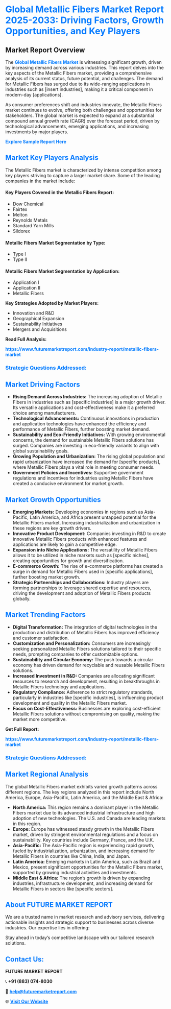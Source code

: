 <h1 style="color: #007BFF;">Global Metallic Fibers Market Report 2025-2033: Driving Factors, Growth Opportunities, and Key Players</h1>

<section id="overview">
<h2>Market Report Overview</h2>
<p>The <a href="https://www.futuremarketreport.com/industry-report/metallic-fibers-market" style="color: #007BFF; text-decoration: none;"><strong>Global Metallic Fibers Market</strong></a> is witnessing significant growth, driven by increasing demand across various industries. This report delves into the key aspects of the Metallic Fibers market, providing a comprehensive analysis of its current status, future potential, and challenges. The demand for Metallic Fibers has surged due to its wide-ranging applications in industries such as [insert industries], making it a critical component in modern-day [applications].</p>
<p>As consumer preferences shift and industries innovate, the Metallic Fibers market continues to evolve, offering both challenges and opportunities for stakeholders. The global market is expected to expand at a substantial compound annual growth rate (CAGR) over the forecast period, driven by technological advancements, emerging applications, and increasing investments by major players.</p>
</section>

<section id="overview">
<p><a href="https://www.futuremarketreport.com/request-sample/reportId=110896" style="color: #007BFF; text-decoration: none;"><strong>Explore Sample Report Here</strong></a></p>
</section>

<section id="key-players">
<h2 style="color: #007BFF;">Market Key Players Analysis</h2>
<p>The Metallic Fibers market is characterized by intense competition among key players striving to capture a larger market share. Some of the leading companies in the market include:</p>
<h4>Key Players Covered in the Metallic Fibers Report:</h4>
<ul><li>Dow Chemical</li><li>Fairtex</li><li>Melton</li><li>Reynolds Metals</li><li>Standard Yarn Mills</li><li>Sildorex</li></ul>
<h4>Metallic Fibers Market Segmentation by Type:</h4>
<ul><li>Type I</li><li>Type II</li></ul>

<h4>Metallic Fibers Market Segmentation by Application:</h4>
<ul><li>Application I</li><li>Application II</li><li>Metallic Fibers</li></ul>
<p><strong>Key Strategies Adopted by Market Players:</strong></p>
<ul>
<li>Innovation and R&D</li>
<li>Geographical Expansion</li>
<li>Sustainability Initiatives</li>
<li>Mergers and Acquisitions</li>
</ul>
</section>

<section>
<p><strong>Read Full Analysis: </strong></p><a href="https://www.futuremarketreport.com/industry-report/metallic-fibers-market" style="color: #007BFF; text-decoration: none;"><strong>https://www.futuremarketreport.com/industry-report/metallic-fibers-market</strong></a>
<h3 style="color: #007BFF;">Strategic Questions Addressed:</h3>
</section>

<section id="driving-factors">
<h2 style="color: #007BFF;">Market Driving Factors</h2>
<ul>
<li><strong>Rising Demand Across Industries:</strong> The increasing adoption of Metallic Fibers in industries such as [specific industries] is a major growth driver. Its versatile applications and cost-effectiveness make it a preferred choice among manufacturers.</li>
<li><strong>Technological Advancements:</strong> Continuous innovations in production and application technologies have enhanced the efficiency and performance of Metallic Fibers, further boosting market demand.</li>
<li><strong>Sustainability and Eco-Friendly Initiatives:</strong> With growing environmental concerns, the demand for sustainable Metallic Fibers solutions has surged. Companies are investing in eco-friendly variants to align with global sustainability goals.</li>
<li><strong>Growing Population and Urbanization:</strong> The rising global population and rapid urbanization have increased the demand for [specific products], where Metallic Fibers plays a vital role in meeting consumer needs.</li>
<li><strong>Government Policies and Incentives:</strong> Supportive government regulations and incentives for industries using Metallic Fibers have created a conducive environment for market growth.</li>
</ul>
</section>

<section id="growth-opportunities">
<h2 style="color: #007BFF;">Market Growth Opportunities</h2>
<ul>
<li><strong>Emerging Markets:</strong> Developing economies in regions such as Asia-Pacific, Latin America, and Africa present untapped potential for the Metallic Fibers market. Increasing industrialization and urbanization in these regions are key growth drivers.</li>
<li><strong>Innovative Product Development:</strong> Companies investing in R&D to create innovative Metallic Fibers products with enhanced features and applications are likely to gain a competitive edge.</li>
<li><strong>Expansion into Niche Applications:</strong> The versatility of Metallic Fibers allows it to be utilized in niche markets such as [specific niches], creating opportunities for growth and diversification.</li>
<li><strong>E-commerce Growth:</strong> The rise of e-commerce platforms has created a surge in demand for Metallic Fibers used in [specific applications], further boosting market growth.</li>
<li><strong>Strategic Partnerships and Collaborations:</strong> Industry players are forming partnerships to leverage shared expertise and resources, driving the development and adoption of Metallic Fibers products globally.</li>
</ul>
</section>

<section id="trending-factors">
<h2 style="color: #007BFF;">Market Trending Factors</h2>
<ul>
<li><strong>Digital Transformation:</strong> The integration of digital technologies in the production and distribution of Metallic Fibers has improved efficiency and customer satisfaction.</li>
<li><strong>Customization and Personalization:</strong> Consumers are increasingly seeking personalized Metallic Fibers solutions tailored to their specific needs, prompting companies to offer customizable options.</li>
<li><strong>Sustainability and Circular Economy:</strong> The push towards a circular economy has driven demand for recyclable and reusable Metallic Fibers solutions.</li>
<li><strong>Increased Investment in R&D:</strong> Companies are allocating significant resources to research and development, resulting in breakthroughs in Metallic Fibers technology and applications.</li>
<li><strong>Regulatory Compliance:</strong> Adherence to strict regulatory standards, particularly in industries like [specific industries], is influencing product development and quality in the Metallic Fibers market.</li>
<li><strong>Focus on Cost-Effectiveness:</strong> Businesses are exploring cost-efficient Metallic Fibers solutions without compromising on quality, making the market more competitive.</li>
</ul>
</section>

<section>
<p><strong>Get Full Report: </strong></p><a href="https://www.futuremarketreport.com/industry-report/metallic-fibers-market" style="color: #007BFF; text-decoration: none;"><strong>https://www.futuremarketreport.com/industry-report/metallic-fibers-market</strong></a>
<h3 style="color: #007BFF;">Strategic Questions Addressed:</h3>
</section>


<section id="regional-analysis">
<h2 style="color: #007BFF;">Market Regional Analysis</h2>
<p>The global Metallic Fibers market exhibits varied growth patterns across different regions. The key regions analyzed in this report include North America, Europe, Asia-Pacific, Latin America, and the Middle East & Africa:</p>
<ul>
<li><strong>North America:</strong> This region remains a dominant player in the Metallic Fibers market due to its advanced industrial infrastructure and high adoption of new technologies. The U.S. and Canada are leading markets in this region.</li>
<li><strong>Europe:</strong> Europe has witnessed steady growth in the Metallic Fibers market, driven by stringent environmental regulations and a focus on sustainability. Key countries include Germany, France, and the U.K.</li>
<li><strong>Asia-Pacific:</strong> The Asia-Pacific region is experiencing rapid growth, fueled by industrialization, urbanization, and increasing demand for Metallic Fibers in countries like China, India, and Japan.</li>
<li><strong>Latin America:</strong> Emerging markets in Latin America, such as Brazil and Mexico, present significant opportunities for the Metallic Fibers market, supported by growing industrial activities and investments.</li>
<li><strong>Middle East & Africa:</strong> The region’s growth is driven by expanding industries, infrastructure development, and increasing demand for Metallic Fibers in sectors like [specific sectors].</li>
</ul>
</section>

<footer>
<h2 style="color: #007BFF;">About FUTURE MARKET REPORT</h2>
<p>We are a trusted name in market research and advisory services, delivering actionable insights and strategic support to businesses across diverse industries. Our expertise lies in offering:</p>

<p>Stay ahead in today’s competitive landscape with our tailored research solutions.</p>

<h2 style="color: #007BFF;">Contact Us:</h2>
<p><strong>FUTURE MARKET REPORT</strong></p>
<p>📞 <strong>+91 (883) 074-8030</strong></p>
<p>📧 <strong><a href="mailto:help@futuremarketreport.com" style="color: #007BFF;">help@futuremarketreport.com</a></strong></p>
<p>🌐 <strong><a href="https://www.futuremarketreport.com/" style="color: #007BFF;">Visit Our Website</a></strong></p>
</footer>